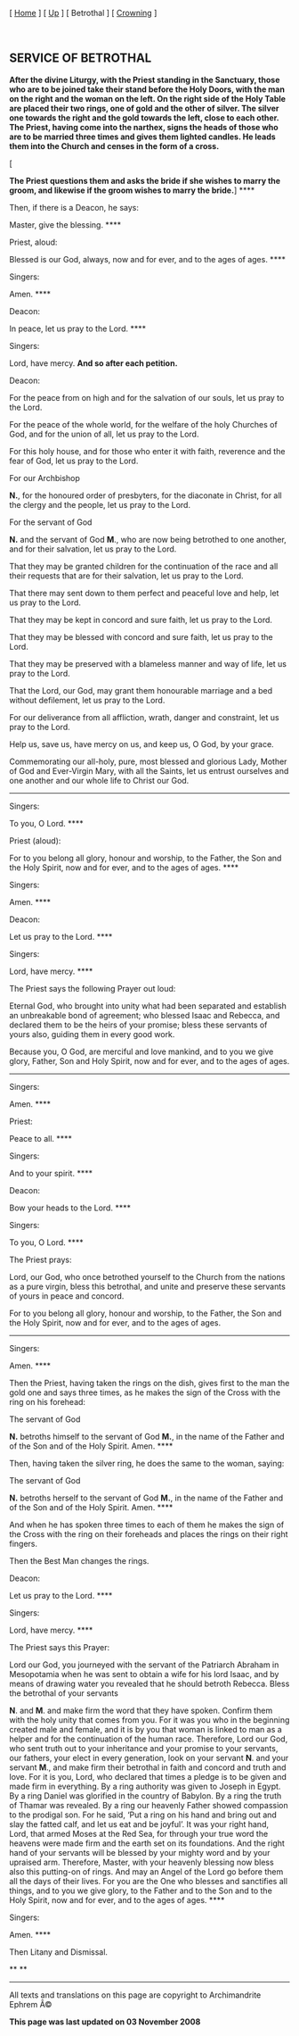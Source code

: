 \[ [Home](index.md) \] \[ [Up](marriage.md) \] \[ Betrothal \] \[ [Crowning](crowning.md) \]

 

SERVICE OF BETROTHAL
--------------------

**After the divine Liturgy, with the Priest standing in the Sanctuary, those who are to be joined take their stand before the Holy Doors, with the man on the right and the woman on the left. On the right side of the Holy Table are placed their two rings, one of gold and the other of silver. The silver one towards the right and the gold towards the left, close to each other. The Priest, having come into the narthex, signs the heads of those who are to be married three times and gives them lighted candles. He leads them into the Church and censes in the form of a cross.**

\[

**The Priest questions them and asks the bride if she wishes to marry the groom, and likewise if the groom wishes to marry the bride.**\] ****

Then, if there is a Deacon, he says:

Master, give the blessing. ****

Priest, aloud:

Blessed is our God, always, now and for ever, and to the ages of ages. ****

Singers:

Amen. ****

Deacon:

In peace, let us pray to the Lord. ****

Singers:

Lord, have mercy. **And so after each petition.**

Deacon:

For the peace from on high and for the salvation of our souls, let us pray to the Lord.

For the peace of the whole world, for the welfare of the holy Churches of God, and for the union of all, let us pray to the Lord.

For this holy house, and for those who enter it with faith, reverence and the fear of God, let us pray to the Lord.

For our Archbishop

**N.**, for the honoured order of presbyters, for the diaconate in Christ, for all the clergy and the people, let us pray to the Lord.

For the servant of God

**N.** and the servant of God **M**., who are now being betrothed to one another, and for their salvation, let us pray to the Lord.

That they may be granted children for the continuation of the race and all their requests that are for their salvation, let us pray to the Lord.

That there may sent down to them perfect and peaceful love and help, let us pray to the Lord.

That they may be kept in concord and sure faith, let us pray to the Lord.

That they may be blessed with concord and sure faith, let us pray to the Lord.

That they may be preserved with a blameless manner and way of life, let us pray to the Lord.

That the Lord, our God, may grant them honourable marriage and a bed without defilement, let us pray to the Lord.

For our deliverance from all affliction, wrath, danger and constraint, let us pray to the Lord.

Help us, save us, have mercy on us, and keep us, O God, by your grace.

Commemorating our all-holy, pure, most blessed and glorious Lady, Mother of God and Ever-Virgin Mary, with all the Saints, let us entrust ourselves and one another and our whole life to Christ our God.

****

Singers:

To you, O Lord. ****

Priest (aloud):

For to you belong all glory, honour and worship, to the Father, the Son and the Holy Spirit, now and for ever, and to the ages of ages. ****

Singers:

Amen. ****

Deacon:

Let us pray to the Lord. ****

Singers:

Lord, have mercy. ****

The Priest says the following Prayer out loud:

Eternal God, who brought into unity what had been separated and establish an unbreakable bond of agreement; who blessed Isaac and Rebecca, and declared them to be the heirs of your promise; bless these servants of yours also, guiding them in every good work.

Because you, O God, are merciful and love mankind, and to you we give glory, Father, Son and Holy Spirit, now and for ever, and to the ages of ages.

****

Singers:

Amen. ****

Priest:

Peace to all. ****

Singers:

And to your spirit. ****

Deacon:

Bow your heads to the Lord. ****

Singers:

To you, O Lord. ****

The Priest prays:

Lord, our God, who once betrothed yourself to the Church from the nations as a pure virgin, bless this betrothal, and unite and preserve these servants of yours in peace and concord.

For to you belong all glory, honour and worship, to the Father, the Son and the Holy Spirit, now and for ever, and to the ages of ages.

****

Singers:

Amen. ****

Then the Priest, having taken the rings on the dish, gives first to the man the gold one and says three times, as he makes the sign of the Cross with the ring on his forehead:

The servant of God

**N.** betroths himself to the servant of God **M.**, in the name of the Father and of the Son and of the Holy Spirit. Amen. ****

Then, having taken the silver ring, he does the same to the woman, saying:

The servant of God

**N.** betroths herself to the servant of God **M.**, in the name of the Father and of the Son and of the Holy Spirit. Amen. ****

And when he has spoken three times to each of them he makes the sign of the Cross with the ring on their foreheads and places the rings on their right fingers.

Then the Best Man changes the rings.

Deacon:

Let us pray to the Lord. ****

Singers:

Lord, have mercy. ****

The Priest says this Prayer:

Lord our God, you journeyed with the servant of the Patriarch Abraham in Mesopotamia when he was sent to obtain a wife for his lord Isaac, and by means of drawing water you revealed that he should betroth Rebecca. Bless the betrothal of your servants

**N**. and **M**. and make firm the word that they have spoken. Confirm them with the holy unity that comes from you. For it was you who in the beginning created male and female, and it is by you that woman is linked to man as a helper and for the continuation of the human race. Therefore, Lord our God, who sent truth out to your inheritance and your promise to your servants, our fathers, your elect in every generation, look on your servant **N**. and your servant **M**., and make firm their betrothal in faith and concord and truth and love. For it is you, Lord, who declared that times a pledge is to be given and made firm in everything. By a ring authority was given to Joseph in Egypt. By a ring Daniel was glorified in the country of Babylon. By a ring the truth of Thamar was revealed. By a ring our heavenly Father showed compassion to the prodigal son. For he said, ‘Put a ring on his hand and bring out and slay the fatted calf, and let us eat and be joyful’. It was your right hand, Lord, that armed Moses at the Red Sea, for through your true word the heavens were made firm and the earth set on its foundations. And the right hand of your servants will be blessed by your mighty word and by your upraised arm. Therefore, Master, with your heavenly blessing now bless also this putting-on of rings. And may an Angel of the Lord go before them all the days of their lives. For you are the One who blesses and sanctifies all things, and to you we give glory, to the Father and to the Son and to the Holy Spirit, now and for ever, and to the ages of ages. ****

Singers:

Amen. ****

Then Litany and Dismissal.

** **

------------------------------------------------------------------------

All texts and translations on this page are copyright to
Archimandrite Ephrem Â©

**This page was last updated on 03 November 2008**

